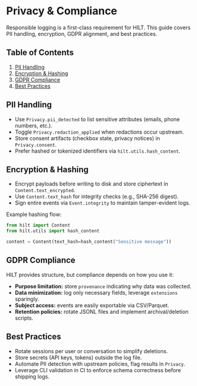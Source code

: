 # Privacy & Compliance

Responsible logging is a first-class requirement for HILT. This guide covers PII handling, encryption, GDPR alignment, and best practices.

## Table of Contents

1. [PII Handling](#pii-handling)
2. [Encryption & Hashing](#encryption--hashing)
3. [GDPR Compliance](#gdpr-compliance)
4. [Best Practices](#best-practices)

## PII Handling

- Use `Privacy.pii_detected` to list sensitive attributes (emails, phone numbers, etc.).
- Toggle `Privacy.redaction_applied` when redactions occur upstream.
- Store consent artifacts (checkbox state, privacy notices) in `Privacy.consent`.
- Prefer hashed or tokenized identifiers via `hilt.utils.hash_content`.

## Encryption & Hashing

- Encrypt payloads before writing to disk and store ciphertext in `Content.text_encrypted`.
- Use `Content.text_hash` for integrity checks (e.g., SHA-256 digest).
- Sign entire events via `Event.integrity` to maintain tamper-evident logs.

Example hashing flow:

```python
from hilt import Content
from hilt.utils import hash_content

content = Content(text_hash=hash_content("Sensitive message"))
```

## GDPR Compliance

HILT provides structure, but compliance depends on how you use it:

- **Purpose limitation:** store `provenance` indicating why data was collected.
- **Data minimization:** log only necessary fields, leverage `extensions` sparingly.
- **Subject access:** events are easily exportable via CSV/Parquet.
- **Retention policies:** rotate JSONL files and implement archival/deletion scripts.

## Best Practices

- Rotate sessions per user or conversation to simplify deletions.
- Store secrets (API keys, tokens) outside the log file.
- Automate PII detection with upstream policies, flag results in `Privacy`.
- Leverage CLI validation in CI to enforce schema correctness before shipping logs.
